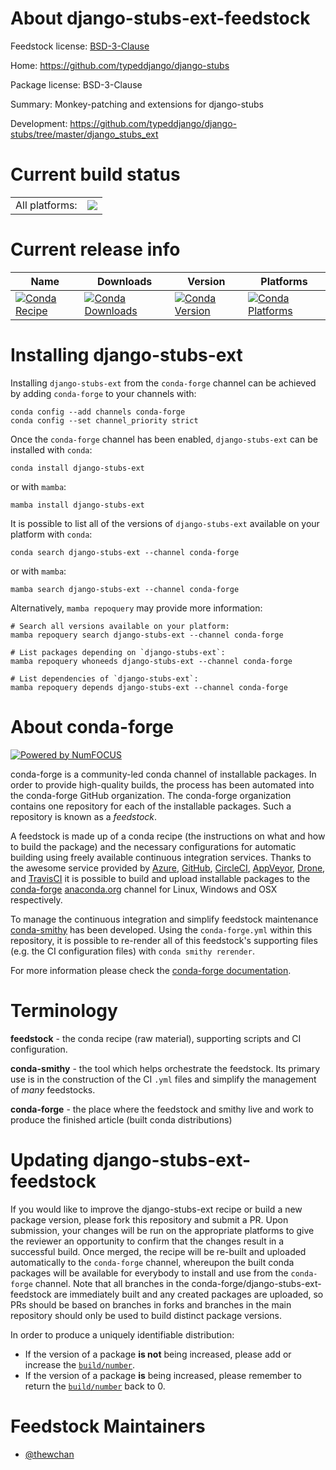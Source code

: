 About django-stubs-ext-feedstock
================================

Feedstock license: [BSD-3-Clause](https://github.com/conda-forge/django-stubs-ext-feedstock/blob/main/LICENSE.txt)

Home: https://github.com/typeddjango/django-stubs

Package license: BSD-3-Clause

Summary: Monkey-patching and extensions for django-stubs

Development: https://github.com/typeddjango/django-stubs/tree/master/django_stubs_ext

Current build status
====================


<table><tr><td>All platforms:</td>
    <td>
      <a href="https://dev.azure.com/conda-forge/feedstock-builds/_build/latest?definitionId=12485&branchName=main">
        <img src="https://dev.azure.com/conda-forge/feedstock-builds/_apis/build/status/django-stubs-ext-feedstock?branchName=main">
      </a>
    </td>
  </tr>
</table>

Current release info
====================

| Name | Downloads | Version | Platforms |
| --- | --- | --- | --- |
| [![Conda Recipe](https://img.shields.io/badge/recipe-django--stubs--ext-green.svg)](https://anaconda.org/conda-forge/django-stubs-ext) | [![Conda Downloads](https://img.shields.io/conda/dn/conda-forge/django-stubs-ext.svg)](https://anaconda.org/conda-forge/django-stubs-ext) | [![Conda Version](https://img.shields.io/conda/vn/conda-forge/django-stubs-ext.svg)](https://anaconda.org/conda-forge/django-stubs-ext) | [![Conda Platforms](https://img.shields.io/conda/pn/conda-forge/django-stubs-ext.svg)](https://anaconda.org/conda-forge/django-stubs-ext) |

Installing django-stubs-ext
===========================

Installing `django-stubs-ext` from the `conda-forge` channel can be achieved by adding `conda-forge` to your channels with:

```
conda config --add channels conda-forge
conda config --set channel_priority strict
```

Once the `conda-forge` channel has been enabled, `django-stubs-ext` can be installed with `conda`:

```
conda install django-stubs-ext
```

or with `mamba`:

```
mamba install django-stubs-ext
```

It is possible to list all of the versions of `django-stubs-ext` available on your platform with `conda`:

```
conda search django-stubs-ext --channel conda-forge
```

or with `mamba`:

```
mamba search django-stubs-ext --channel conda-forge
```

Alternatively, `mamba repoquery` may provide more information:

```
# Search all versions available on your platform:
mamba repoquery search django-stubs-ext --channel conda-forge

# List packages depending on `django-stubs-ext`:
mamba repoquery whoneeds django-stubs-ext --channel conda-forge

# List dependencies of `django-stubs-ext`:
mamba repoquery depends django-stubs-ext --channel conda-forge
```


About conda-forge
=================

[![Powered by
NumFOCUS](https://img.shields.io/badge/powered%20by-NumFOCUS-orange.svg?style=flat&colorA=E1523D&colorB=007D8A)](https://numfocus.org)

conda-forge is a community-led conda channel of installable packages.
In order to provide high-quality builds, the process has been automated into the
conda-forge GitHub organization. The conda-forge organization contains one repository
for each of the installable packages. Such a repository is known as a *feedstock*.

A feedstock is made up of a conda recipe (the instructions on what and how to build
the package) and the necessary configurations for automatic building using freely
available continuous integration services. Thanks to the awesome service provided by
[Azure](https://azure.microsoft.com/en-us/services/devops/), [GitHub](https://github.com/),
[CircleCI](https://circleci.com/), [AppVeyor](https://www.appveyor.com/),
[Drone](https://cloud.drone.io/welcome), and [TravisCI](https://travis-ci.com/)
it is possible to build and upload installable packages to the
[conda-forge](https://anaconda.org/conda-forge) [anaconda.org](https://anaconda.org/)
channel for Linux, Windows and OSX respectively.

To manage the continuous integration and simplify feedstock maintenance
[conda-smithy](https://github.com/conda-forge/conda-smithy) has been developed.
Using the ``conda-forge.yml`` within this repository, it is possible to re-render all of
this feedstock's supporting files (e.g. the CI configuration files) with ``conda smithy rerender``.

For more information please check the [conda-forge documentation](https://conda-forge.org/docs/).

Terminology
===========

**feedstock** - the conda recipe (raw material), supporting scripts and CI configuration.

**conda-smithy** - the tool which helps orchestrate the feedstock.
                   Its primary use is in the construction of the CI ``.yml`` files
                   and simplify the management of *many* feedstocks.

**conda-forge** - the place where the feedstock and smithy live and work to
                  produce the finished article (built conda distributions)


Updating django-stubs-ext-feedstock
===================================

If you would like to improve the django-stubs-ext recipe or build a new
package version, please fork this repository and submit a PR. Upon submission,
your changes will be run on the appropriate platforms to give the reviewer an
opportunity to confirm that the changes result in a successful build. Once
merged, the recipe will be re-built and uploaded automatically to the
`conda-forge` channel, whereupon the built conda packages will be available for
everybody to install and use from the `conda-forge` channel.
Note that all branches in the conda-forge/django-stubs-ext-feedstock are
immediately built and any created packages are uploaded, so PRs should be based
on branches in forks and branches in the main repository should only be used to
build distinct package versions.

In order to produce a uniquely identifiable distribution:
 * If the version of a package **is not** being increased, please add or increase
   the [``build/number``](https://docs.conda.io/projects/conda-build/en/latest/resources/define-metadata.html#build-number-and-string).
 * If the version of a package **is** being increased, please remember to return
   the [``build/number``](https://docs.conda.io/projects/conda-build/en/latest/resources/define-metadata.html#build-number-and-string)
   back to 0.

Feedstock Maintainers
=====================

* [@thewchan](https://github.com/thewchan/)

